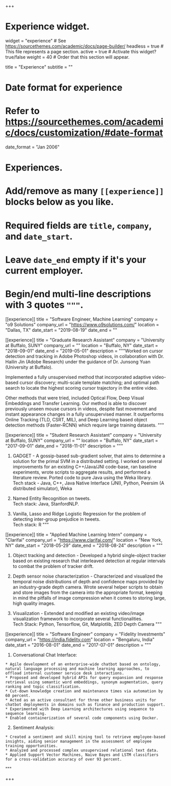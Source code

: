 +++
# Experience widget.
widget = "experience"  # See https://sourcethemes.com/academic/docs/page-builder/
headless = true  # This file represents a page section.
active = true  # Activate this widget? true/false
weight = 40  # Order that this section will appear.

title = "Experience"
subtitle = ""

# Date format for experience
#   Refer to https://sourcethemes.com/academic/docs/customization/#date-format
date_format = "Jan 2006"

# Experiences.
#   Add/remove as many `[[experience]]` blocks below as you like.
#   Required fields are `title`, `company`, and `date_start`.
#   Leave `date_end` empty if it's your current employer.
#   Begin/end multi-line descriptions with 3 quotes `"""`.
[[experience]]
  title = "Software Engineer, Machine Learning"
  company = "o9 Solutions"
  company_url = "https://www.o9solutions.com/"
  location = "Dallas, TX"
  date_start = "2019-08-19"
  date_end = ""
 
[[experience]]
  title = "Graduate Research Assistant"
  company = "University at Buffalo, SUNY"
  company_url = ""
  location = "Buffalo, NY"
  date_start = "2018-09-01"
  date_end = "2019-05-01"
  description = """Worked on cursor detection and tracking in Adobe Photoshop videos, in collaboration with Dr. Hailin Jin (Adobe Research) under the guidance of Dr. Junsong Yuan (University at Buffalo).

Implemented a fully unsupervised method that incorporated adaptive video-based cursor discovery; multi-scale template matching; and optimal path search to locate the highest scoring cursor trajectory in the entire video. 

Other methods that were tried, included Optical Flow, Deep Visual Embeddings and Transfer Learning. Our method is able to discover previously unseen mouse cursors in videos, despite fast movement and instant appearance changes in a fully unsupervised manner. It outperforms Online Tracking (TLD, CSRT, MIL), and Deep Learning based object detection methods (Faster-RCNN) which require large training datasets.
"""

[[experience]]
  title = "Student Research Assistant"
  company = "University at Buffalo, SUNY"
  company_url = ""
  location = "Buffalo, NY"
  date_start = "2017-09-01"
  date_end = "2018-11-01"
  description = """  
  1. GADGET - A gossip-based sub-gradient solver, that aims to determine a solution for the primal SVM in a distributed setting. I worked on several improvements for an existing C++/Java/JNI code-base, ran baseline experiments, wrote scripts to aggregate results, and performed a literature review. Ported code to pure Java using the Weka library.  
  Tech stack - Java, C++, Java Native Interface (JNI), Python, Peersim (A distributed simulator), Weka 
  
  2. Named Entity Recognition on tweets.  
  Tech stack: Java, StanfordNLP.  
  
  3. Vanilla, Lasso and Ridge Logistic Regression for the problem of detecting inter-group prejudice in tweets.  
  Tech stack: R
"""


[[experience]]
  title = "Applied Machine Learning Intern"
  company = "Clarifai"
  company_url = "https://www.clarifai.com/"
  location = "New York, NY"
  date_start = "2018-05-29"
  date_end = "2018-08-24"
  description = """  
  1. Object tracking and detection - Developed a hybrid single-object tracker based on existing research that interleaved detection at regular intervals to combat the problem of tracker drift.  
  
  2. Depth sensor noise characterization - Characterized and visualized the temporal noise distributions of depth and confidence maps provided by an industry-grade depth camera. Wrote several helper scripts to obtain and store images from the camera into the appropriate format, keeping in mind the pitfalls of image compression when it comes to storing large, high quality images.  
  
  3. Visualization - Extended and modified an existing video/image visualization framework to incorporate several functionalities.  
  Tech Stack: Python, Tensorflow, Git, Matplotlib, ZED Depth Camera
"""

[[experience]]
  title = "Software Engineer"
  company = "Fidelity Investments"
  company_url = "https://india.fidelity.com"
  location = "Bengaluru, India"
  date_start = "2016-08-01"
  date_end = "2017-07-01"
  description = """  
  1. Conversational Chat Interface:  
  
    * Agile development of an enterprise-wide chatbot based on ontology, natural language processing and machine learning approaches, to offload internal customer service desk interactions.  
    * Proposed and developed hybrid APIs for query expansion and response retrieval using semantic word embeddings, synonym augmentation, query ranking and topic classification.  
    * Cut-down knowledge creation and maintenance times via automation by 60 percent.  
    * Acted as an active consultant for three other business units for chatbot deployments in domains such as finance and production support.  
    * Experimented with Deep Learning architectures using sequence to sequence learning.  
    * Enabled containerization of several code components using Docker.  
  2. Sentiment Analysis:  
  
    * Created a sentiment and skill mining tool to retrieve employee-based insights, aiding senior management in the assessment of employee training opportunities.  
    * Analyzed and processed complex unsupervised relational text data.  
    * Applied Support Vector Machines, Naive Bayes and LSTM classifiers for a cross-validation accuracy of over 93 percent.
"""


+++
